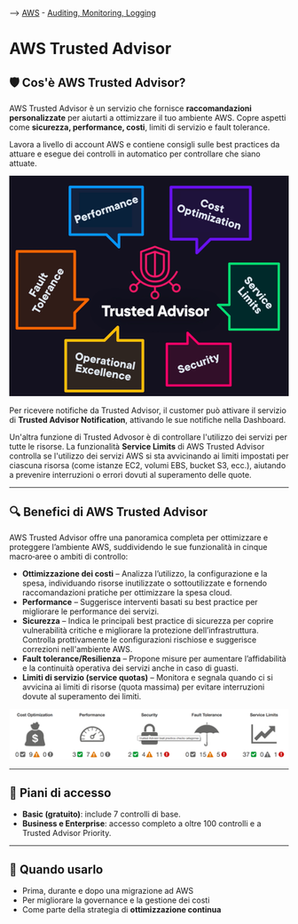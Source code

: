 --> [AWS](/00-Intro/AWS.md)  -  [Auditing, Monitoring, Logging](/08-Auditing-Monitoring-Logging/Auditing-Monitoring-Logging.md)
# AWS Trusted Advisor

## 🛡️ Cos'è AWS Trusted Advisor?

AWS Trusted Advisor è un servizio che fornisce **raccomandazioni personalizzate** per aiutarti a ottimizzare il tuo ambiente AWS. Copre aspetti come **sicurezza, performance, costi**, limiti di servizio e fault tolerance.

Lavora a livello di account AWS e contiene consigli sulle best practices da attuare e esegue dei controlli in automatico per controllare che siano attuate.

![Trusted advosor](img/trusted-advisor.png)

Per ricevere notifiche da Trusted Advisor, il customer può attivare il servizio di **Trusted Advisor Notification**, attivando le sue notifiche nella Dashboard.

Un'altra funzione di Trusted Advosor è di controllare l'utilizzo dei servizi per tutte le risorse. La funzionalità **Service Limits** di AWS Trusted Advisor controlla se l'utilizzo dei servizi AWS si sta avvicinando ai limiti impostati per ciascuna risorsa (come istanze EC2, volumi EBS, bucket S3, ecc.), aiutando a prevenire interruzioni o errori dovuti al superamento delle quote.


---

## 🔍 Benefici di AWS Trusted Advisor

AWS Trusted Advisor offre una panoramica completa per ottimizzare e proteggere l’ambiente AWS, suddividendo le sue funzionalità in cinque macro‑aree o ambiti di controllo:

- **Ottimizzazione dei costi** – Analizza l’utilizzo, la configurazione e la spesa, individuando risorse inutilizzate o sottoutilizzate e fornendo raccomandazioni pratiche per ottimizzare la spesa cloud.  
- **Performance** – Suggerisce interventi basati su best practice per migliorare le performance dei servizi.  
- **Sicurezza** – Indica le principali best practice di sicurezza per coprire vulnerabilità critiche e migliorare la protezione dell’infrastruttura. Controlla prottivamente le configurazioni rischiose e suggerisce correzioni nell'ambiente AWS.
- **Fault tolerance/Resilienza** – Propone misure per aumentare l’affidabilità e la continuità operativa dei servizi anche in caso di guasti.  
- **Limiti di servizio (service quotas)** – Monitora e segnala quando ci si avvicina ai limiti di risorse (quota massima) per evitare interruzioni dovute al superamento dei limiti.  


![Categories](img/trusted-adv-categories.png)

---

## 🧾 Piani di accesso

- **Basic (gratuito)**: include 7 controlli di base.
- **Business e Enterprise**: accesso completo a oltre 100 controlli e a Trusted Advisor Priority.

---

## 🎯 Quando usarlo

- Prima, durante e dopo una migrazione ad AWS
- Per migliorare la governance e la gestione dei costi
- Come parte della strategia di **ottimizzazione continua**

